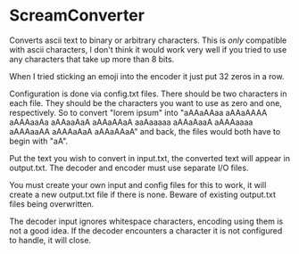 # ScreamConverter
Converts ascii text to binary or arbitrary characters.
This is *only* compatible with ascii characters, I don't think it would work very well if you tried to use any characters that take up more than 8 bits.

When I tried sticking an emoji into the encoder it just put 32 zeros in a row.

Configuration is done via config.txt files.
There should be two characters in each file.
They should be the characters you want to use as zero and one, respectively. So to convert "lorem ipsum" into "aAAaAAaa aAAaAAAA aAAAaaAa aAAaaAaA aAAaAAaA aaAaaaaa  aAAaAaaA aAAAaaaa aAAAaaAA aAAAaAaA aAAaAAaA" and back, the files would both have to begin with "aA".

Put the text you wish to convert in input.txt, the converted text will appear in output.txt.
The decoder and encoder must use separate I/O files.

You must create your own input and config files for this to work, it will create a new output.txt file if there is none. Beware of existing output.txt files being overwritten.

The decoder input ignores whitespace characters, encoding using them is not a good idea. If the decoder encounters a character it is not configured to handle, it will close.
